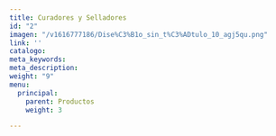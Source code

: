 ```yaml
---
title: Curadores y Selladores
id: "2"
imagen: "/v1616777186/Dise%C3%B1o_sin_t%C3%ADtulo_10_agj5qu.png"
link: ''
catalogo: 
meta_keywords: 
meta_description: 
weight: "9"
menu:
  principal:
    parent: Productos
    weight: 3

---
```

